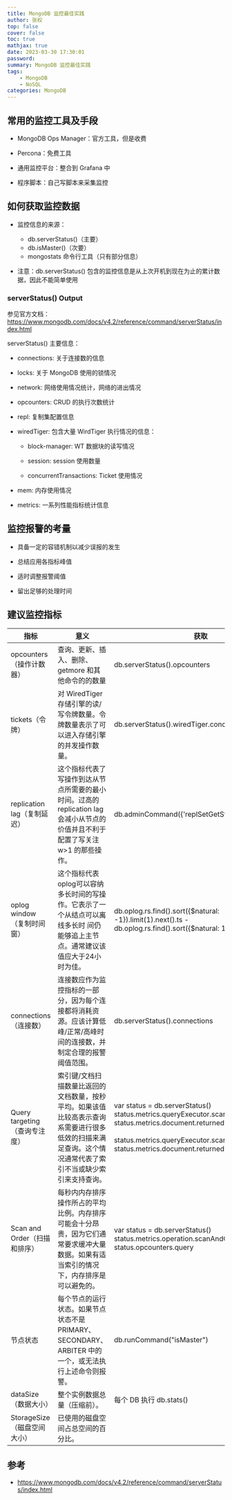```yaml
---
title: MongoDB 监控最佳实践
author: 张权
top: false
cover: false
toc: true
mathjax: true
date: 2023-03-30 17:30:01
password:
summary: MongoDB 监控最佳实践
tags:
	- MongoDB
	- NoSQL
categories: MongoDB
---
```


## 常用的监控工具及手段

* MongoDB Ops Manager：官方工具，但是收费

* Percona：免费工具

* 通用监控平台：整合到 Grafana 中

* 程序脚本：自己写脚本来采集监控

## 如何获取监控数据

* 监控信息的来源： 
  * db.serverStatus()（主要）
  * db.isMaster()（次要）
  * mongostats 命令行工具（只有部分信息） 

* 注意：db.serverStatus() 包含的监控信息是从上次开机到现在为止的累计数据，因此不能简单使用

### serverStatus() Output

参见官方文档：https://www.mongodb.com/docs/v4.2/reference/command/serverStatus/index.html

serverStatus() 主要信息：

* connections: 关于连接数的信息

* locks: 关于 MongoDB 使用的锁情况

* network: 网络使用情况统计，网络的进出情况

* opcounters: CRUD 的执行次数统计

* repl: 复制集配置信息

* wiredTiger: 包含大量 WirdTiger 执行情况的信息： 

  *  block-manager: WT 数据块的读写情况

  * session: session 使用数量

  * concurrentTransactions: Ticket 使用情况

* mem: 内存使用情况
* metrics: 一系列性能指标统计信息

## 监控报警的考量

* 具备一定的容错机制以减少误报的发生

* 总结应用各指标峰值

* 适时调整报警阈值

* 留出足够的处理时间

## 建议监控指标

| 指标                          | 意义                                                         | 获取                                                         |
| ----------------------------- | ------------------------------------------------------------ | ------------------------------------------------------------ |
| opcounters（操作计数器）      | 查询、更新、插入、删除、getmore 和其他命令的的数量           | db.serverStatus().opcounters                                 |
| tickets（令牌）               | 对 WiredTiger 存储引擎的读/写令牌数量。令牌数量表示了可以进入存储引擎的并发操作数量。 | db.serverStatus().wiredTiger.concurrentTransactions          |
| replication lag（复制延迟）   | 这个指标代表了写操作到达从节点所需要的最小时间。过高的 replication lag 会减小从节点的价值并且不利于配置了写关注 w>1 的那些操作。 | db.adminCommand({'replSetGetStatus': 1})                     |
| oplog window （复制时间窗）   | 这个指标代表oplog可以容纳多长时间的写操作。它表示了一个从结点可以离线多长时 间仍能够追上主节点。通常建议该值应大于24小时为佳。 | db.oplog.rs.find().sort({$natural: -1}).limit(1).next().ts -db.oplog.rs.find().sort({$natural: 1}).limit(1).next().ts |
| connections（连接数）         | 连接数应作为监控指标的一部分，因为每个连接都将消耗资源。应该计算低峰/正常/高峰时间的连接数，并制定合理的报警阈值范围。 | db.serverStatus().connections                                |
| Query targeting（查询专注度） | 索引键/文档扫描数量比返回的文档数量，按秒平均。如果该值比较高表示查询系需要进行很多低效的扫描来满足查询。这个情况通常代表了索引不当或缺少索引来支持查询。 | var status = db.serverStatus() <br/>status.metrics.queryExecutor.scanned / status.metrics.document.returned <br/><br/>status.metrics.queryExecutor.scannedObjects  /  status.metrics.document.returned |
| Scan and Order（扫描和排序）  | 每秒内内存排序操作所占的平均比例。内存排序可能会十分昂贵，因为它们通常要求缓冲大量数据。如果有适当索引的情况下，内存排序是可以避免的。 | var status = db.serverStatus()<br/>status.metrics.operation.scanAndOrder / status.opcounters.query |
| 节点状态                      | 每个节点的运行状态。如果节点状态不是PRIMARY、SECONDARY、ARBITER 中的一个，或无法执行上述命令则报警。 | db.runCommand("isMaster")                                    |
| dataSize（数据大小）          | 整个实例数据总量（压缩前）。                                 | 每个 DB 执行 db.stats()                                      |
| StorageSize（磁盘空间 大小）  | 已使用的磁盘空间占总空间的百分比。                           |                                                              |

## 参考

* https://www.mongodb.com/docs/v4.2/reference/command/serverStatus/index.html